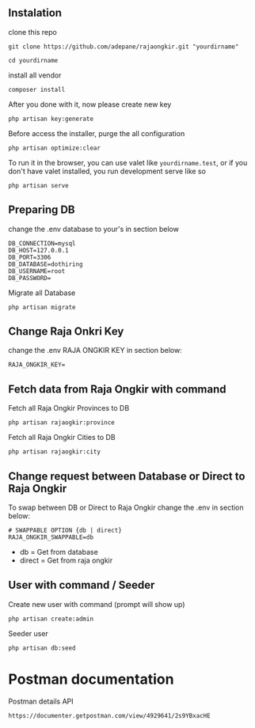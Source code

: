 ## Instalation

clone this repo
```
git clone https://github.com/adepane/rajaongkir.git "yourdirname"
```

```
cd yourdirname
```

install all vendor
```
composer install
```

After you done with it, now please create new key
```
php artisan key:generate
```

Before access the installer, purge the all configuration
```
php artisan optimize:clear
```

To run it in the browser, you can use valet like `yourdirname.test`, or if you don't have valet installed, you run development serve like so
```
php artisan serve
```

## Preparing DB
change the .env database to your's in section below
```
DB_CONNECTION=mysql
DB_HOST=127.0.0.1
DB_PORT=3306
DB_DATABASE=dothiring
DB_USERNAME=root
DB_PASSWORD=
```

Migrate all Database
```
php artisan migrate
```

## Change Raja Onkri Key

change the .env RAJA ONGKIR KEY in section below:
```
RAJA_ONGKIR_KEY=
```

## Fetch data from Raja Ongkir with command

Fetch all Raja Ongkir Provinces to DB
```
php artisan rajaogkir:province
```

Fetch all Raja Ongkir Cities to DB
```
php artisan rajaogkir:city
```

## Change request between Database or Direct to Raja Ongkir

To swap between DB or Direct to Raja Ongkir change the .env in section below:
```
# SWAPPABLE OPTION {db | direct}
RAJA_ONGKIR_SWAPPABLE=db
```
- db = Get from database
- direct = Get from raja ongkir

## User with command / Seeder

Create new user with command (prompt will show up)
```
php artisan create:admin
```

Seeder user
```
php artisan db:seed
```

# Postman documentation

Postman details API
```
https://documenter.getpostman.com/view/4929641/2s9YBxacHE
```